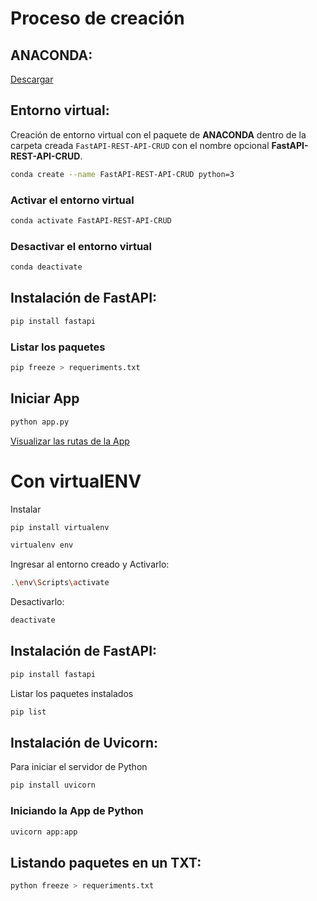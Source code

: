 #   Proceso de creación

##  ANACONDA:
[Descargar](https://www.anaconda.com/download-success)

##  Entorno virtual:
Creación de entorno virtual con el paquete de **ANACONDA** dentro de la carpeta creada `FastAPI-REST-API-CRUD` con el nombre opcional **FastAPI-REST-API-CRUD**.
```sh
conda create --name FastAPI-REST-API-CRUD python=3
```
### Activar el entorno virtual
```sh
conda activate FastAPI-REST-API-CRUD
```
### Desactivar el entorno virtual
```sh
conda deactivate
```

##  Instalación de FastAPI:
```sh
pip install fastapi
```
### Listar los paquetes
```sh
pip freeze > requeriments.txt
```

##  Iniciar App
```sh
python app.py
```
[Visualizar las rutas de la App]()


#   Con virtualENV
Instalar
```sh
pip install virtualenv
```
```sh
virtualenv env
```
Ingresar al entorno creado y Activarlo:
```sh
.\env\Scripts\activate
```
Desactivarlo:
```sh
deactivate
```

##  Instalación de FastAPI:
```sh
pip install fastapi
```
Listar los paquetes instalados
```sh
pip list
```
##  Instalación de Uvicorn:
Para iniciar el servidor de Python
```sh
pip install uvicorn
```
### Iniciando la App de Python
```sh
uvicorn app:app
```

##  Listando paquetes en un TXT:
```sh
python freeze > requeriments.txt
```

